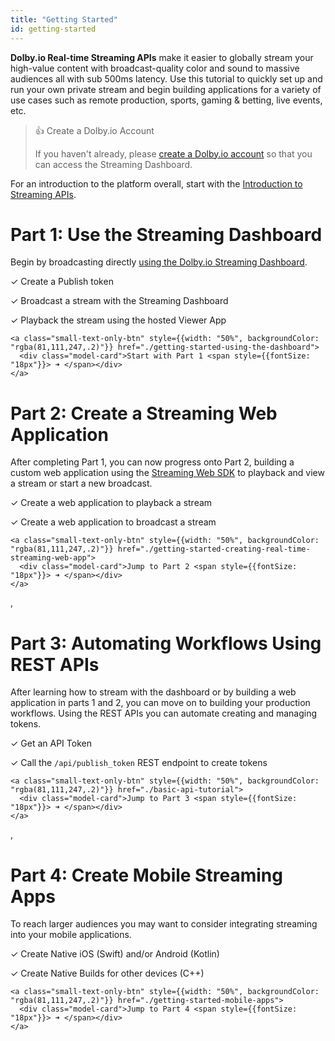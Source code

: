 ```yaml
---
title: "Getting Started"
id: getting-started
---
```

**Dolby.io Real-time Streaming APIs** make it easier to globally stream your high-value content with broadcast-quality color and sound to massive audiences all with sub 500ms latency. Use this tutorial to quickly set up and run your own private stream and begin building applications for a variety of use cases such as remote production, sports, gaming & betting, live events, etc.

> 👍 Create a Dolby.io Account
> 
> If you haven't already, please [create a Dolby.io account](https://dashboard.dolby.io/signup/?utm_medium=docs&utm_campaign=getting-started&utm_source=docs) so that you can access the Streaming Dashboard.

For an introduction to the platform overall, start with the [Introduction to Streaming APIs](/millicast/getting-started/introduction-to-streaming-apis.md).

# Part 1: Use the Streaming Dashboard

Begin by broadcasting directly [using the Dolby.io Streaming Dashboard](/millicast/getting-started/getting-started-using-the-dashboard.md).

<div style={{marginLeft: "20px"}}>

✓ Create a Publish token

✓ Broadcast a stream with the Streaming Dashboard

✓ Playback the stream using the hosted Viewer App

</div>

<div>
  <div class="small-text-only-btn-container">
      
    <a class="small-text-only-btn" style={{width: "50%", backgroundColor: "rgba(81,111,247,.2)"}} href="./getting-started-using-the-dashboard">
      <div class="model-card">Start with Part 1 <span style={{fontSize: "18px"}}> ➜ </span></div>
    </a>
      
  </div>
</div>




# Part 2: Create a Streaming Web Application

After completing Part 1, you can now progress onto Part 2, building a custom web application using the [Streaming Web SDK](/millicast/client-sdks/web.md) to playback and view a stream or start a new broadcast.

<div style={{marginLeft: "20px"}}>

✓ Create a web application to playback a stream

✓ Create a web application to broadcast a stream

</div>

<div>
  <div class="small-text-only-btn-container">
      
    <a class="small-text-only-btn" style={{width: "50%", backgroundColor: "rgba(81,111,247,.2)"}} href="./getting-started-creating-real-time-streaming-web-app">
      <div class="model-card">Jump to Part 2 <span style={{fontSize: "18px"}}> ➜ </span></div>
    </a>
      
  </div>
</div>


, 

# Part 3: Automating Workflows Using REST APIs

After learning how to stream with the dashboard or by building a web application in parts 1 and 2, you can move on to building your production workflows. Using the REST APIs you can automate creating and managing tokens.

<div style={{marginLeft: "20px"}}>

✓ Get an API Token

✓ Call the `/api/publish_token` REST endpoint to create tokens

</div>

<div>
  <div class="small-text-only-btn-container">
      
    <a class="small-text-only-btn" style={{width: "50%", backgroundColor: "rgba(81,111,247,.2)"}} href="./basic-api-tutorial">
      <div class="model-card">Jump to Part 3 <span style={{fontSize: "18px"}}> ➜ </span></div>
    </a>
      
  </div>
</div>


, 

# Part 4: Create Mobile Streaming Apps

To reach larger audiences you may want to consider integrating streaming into your mobile applications.

<div style={{marginLeft: "20px"}}>

✓ Create Native iOS (Swift) and/or Android (Kotlin)

✓ Create Native Builds for other devices (C++)

</div>

<div>
  <div class="small-text-only-btn-container">
      
    <a class="small-text-only-btn" style={{width: "50%", backgroundColor: "rgba(81,111,247,.2)"}} href="./getting-started-mobile-apps">
      <div class="model-card">Jump to Part 4 <span style={{fontSize: "18px"}}> ➜ </span></div>
    </a>
      
  </div>
</div>

